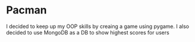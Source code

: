 # Pacman

I decided to keep up my OOP skills by creaing a game using pygame. I also decided to use MongoDB as a DB to show highest scores for users 
